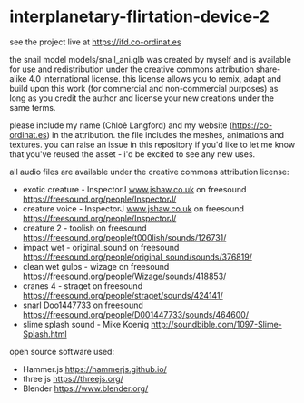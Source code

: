 # interplanetary-flirtation-device-2

see the project live at https://ifd.co-ordinat.es


the snail model models/snail_ani.glb was created by myself and is available for use and redistribution under the creative commons attribution share-alike 4.0 international license. this license allows you to remix, adapt and build upon this work (for commercial and non-commercial purposes) as long as you credit the author and license your new creations under the same terms. 

please include my name (Chloê Langford) and my website (https://co-ordinat.es) in the attribution. the file includes the meshes, animations and textures. you can raise an issue in this repository if you'd like to let me know that you've reused the asset - i'd be excited to see any new uses. 


all audio files are available under the creative commons attribution license:
- exotic creature - InspectorJ www.jshaw.co.uk on freesound https://freesound.org/people/InspectorJ/
- creature voice - InspectorJ www.jshaw.co.uk on freesound https://freesound.org/people/InspectorJ/
- creature 2 - toolish on freesound https://freesound.org/people/t000lish/sounds/126731/
- impact wet - original_sound on freesound https://freesound.org/people/original_sound/sounds/376819/
- clean wet gulps - wizage on freesound https://freesound.org/people/Wizage/sounds/418853/
- cranes 4 - straget on freesound https://freesound.org/people/straget/sounds/424141/
- snarl  Doo1447733 on freesound https://freesound.org/people/D001447733/sounds/464600/
- slime splash sound - Mike Koenig http://soundbible.com/1097-Slime-Splash.html 

open source software used: 
- Hammer.js https://hammerjs.github.io/
- three js https://threejs.org/
- Blender https://www.blender.org/

